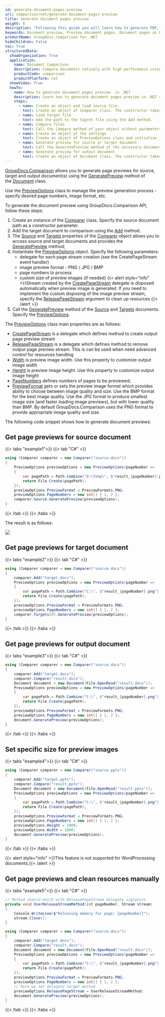 ```yaml
---
id: generate-document-pages-preview
url: comparison/net/generate-document-pages-preview
title: Generate document pages preview
weight: 6
description: "Following this guide you will learn how to generate PDF, Word, Excel, PowerPoint documents thumbnails and preview document pages using GroupDocs.Comparison for .NET API."
keywords: Document preview, Preview document pages, Document pages as PNG, document pages as JPG
productName: GroupDocs.Comparison for .NET
hideChildren: False
toc: True
structuredData:
  showOrganization: True
  application:
    name: Document Comparison
    description: Compare documents natively with high performance using C# language and GroupDocs.Comparison for .NET
    productCode: comparison
    productPlatform: net
  showVideo: True
  howTo:
    name: How to generate document pages preview  in .NET
    description: Learn how to generate document pages preview in .NET step by step
    steps:
      - name: Create an object and load source file
        text: Create an object of Comparer class. The constructor takes the source file path parameter. You may specify absolute or relative file path as per your requirements.
      - name: Load target file
        text: Add the path to the tagret file using the Add method.
      - name: Compare files
        text: Call the Compare method of your object without parameters.
      - name: Create an object of the settings
        text: Create an object of PreviewOptions class and initialise it the necessary parameters.
      - name: Generate preview for source or target document
        text: Call the GeneratePreview method of the necessary document of the Comparer object.
      - name: Generate preview for output document
        text: Create an object of Document class. The constructor takes the output file stream parameter. Call the GeneratePreview method with PreviewOptions parameter.
---
```


[GroupDocs.Comparison](https://products.groupdocs.com/comparison/net) allows you to generate page previews for source, target and output document(s) using the [GeneratePreview](https://reference.groupdocs.com/net/comparison/groupdocs.comparison/document/methods/generatepreview) method of the [Document](https://reference.groupdocs.com/net/comparison/groupdocs.comparison/document) class.

Use the [PreviewOptions](https://reference.groupdocs.com/net/comparison/groupdocs.comparison.options/previewoptions) class to manage the preview generation process - specify desired page numbers, image format, etc.

To generate the document preview using GroupDocs.Comparison API, follow these steps:

1.  Create an instance of the [Comparer](https://reference.groupdocs.com/net/comparison/groupdocs.comparison/comparer) class. Specify the source document path as a constructor parameter.
2.  Add the target document to comparison using the [Add](https://reference.groupdocs.com/net/comparison/groupdocs.comparison/comparer/methods/add/index) method.
3.  The [Source](https://reference.groupdocs.com/net/comparison/groupdocs.comparison/comparer/properties/source) and [Targets](https://reference.groupdocs.com/net/comparison/groupdocs.comparison/comparer/properties/targets) properties of the [Comparer](https://reference.groupdocs.com/net/comparison/groupdocs.comparison/comparer) object allows you to access source and target documents and provides the [GeneratePreview](https://reference.groupdocs.com/net/comparison/groupdocs.comparison/document/methods/generatepreview) method;
4.  Instantiate the [PreviewOptions](https://reference.groupdocs.com/net/comparison/groupdocs.comparison.options/previewoptions) object. Specify the following parameters:
    *   delegate for each page stream creation (see the CreatePageStream event handler)
    *   image preview format - PNG / JPG / BMP
    *   page numbers to process
    *   custom size of preview images (if needed)
    {{< alert style="info" >}}Stream created by the [CreatePageStream](https://reference.groupdocs.com/net/comparison/groupdocs.comparison.options/previewoptions/fields/createpagestream) delegate is disposed automatically when preview image is generated. If you need to implement the custom disposing of the image preview stream, specify the [ReleasePageStream](https://reference.groupdocs.com/net/comparison/groupdocs.comparison.options/previewoptions/fields/releasepagestream) argument to clean up resources.{{< /alert >}}
5.  Call the [GeneratePreview](https://reference.groupdocs.com/net/comparison/groupdocs.comparison/document/methods/generatepreview) method of the [Source](https://reference.groupdocs.com/net/comparison/groupdocs.comparison/comparer/properties/source) and [Targets](https://reference.groupdocs.com/net/comparison/groupdocs.comparison/comparer/properties/targets) documents. Specify the [PreviewOptions](https://reference.groupdocs.com/net/comparison/groupdocs.comparison.options/previewoptions).

The [PreviewOptions](https://reference.groupdocs.com/net/comparison/groupdocs.comparison.options/previewoptions) class main properties are as follows:

*   [CreatePageStream](https://reference.groupdocs.com/net/comparison/groupdocs.comparison.options/previewoptions/fields/createpagestream) is a delegate which defines method to create output page preview stream
*   [ReleasePageStream](https://reference.groupdocs.com/net/comparison/groupdocs.comparison.options/previewoptions/fields/releasepagestream) is a delegate which defines method to remove output page preview stream. This is can be used when need advanced control for resources handling
*   [Width](https://reference.groupdocs.com/net/comparison/groupdocs.comparison.options/previewoptions/properties/width) is preview image width. Use this property to customize output image width
*   [Height](https://reference.groupdocs.com/net/comparison/groupdocs.comparison.options/previewoptions/properties/height) is preview image height. Use this property to customize output image height
*   [PageNumbers](https://reference.groupdocs.com/net/comparison/groupdocs.comparison.options/previewoptions/properties/pagenumbers) defines numbers of pages to be previewed;
*   [PreviewFormat](https://reference.groupdocs.com/net/comparison/groupdocs.comparison.options/previewoptions/properties/previewformat) gets or sets the preview image format which provides ability to choose between image quality and size. Use the BMP format for the best image quality. Use the JPG format to produce smallest image size (and faster loading image previews), but with lower quality than BMP. By default GroupDocs.Comparison uses the PNG format to provide appropriate image quality and size.

The following code snippet shows how to generate document previews:

## Get page previews for source document

{{< tabs "example1">}}
{{< tab "C#" >}}
```csharp
using (Comparer comparer = new Comparer("source.docx"))
{
    PreviewOptions previewOptions = new PreviewOptions(pageNumber =>
    {
    	var pagePath = Path.Combine("D:\Temp\", $"result_{pageNumber}.png");
        return File.Create(pagePath);
    });
    previewOptions.PreviewFormat = PreviewFormats.PNG;
    previewOptions.PageNumbers = new int[] { 1, 2 };
    comparer.Source.GeneratePreview(previewOptions);
}
```
{{< /tab >}}
{{< /tabs >}}

The result is as follows:

![](/comparison/net/images/generate-document-pages-preview.png)

## Get page previews for target document

{{< tabs "example2">}}
{{< tab "C#" >}}
```csharp
using (Comparer comparer = new Comparer("source.docx"))
{
    comparer.Add("target.docx");
    PreviewOptions previewOptions = new PreviewOptions(pageNumber =>
    {
    	var pagePath = Path.Combine("C:\", $"result_{pageNumber}.png");
        return File.Create(pagePath);
    });
    previewOptions.PreviewFormat = PreviewFormats.PNG;
    previewOptions.PageNumbers = new int[] { 1, 2 };
    comparer.Targets[0].GeneratePreview(previewOptions);
}
```
{{< /tab >}}
{{< /tabs >}}

## Get page previews for output document

{{< tabs "example3">}}
{{< tab "C#" >}}
```csharp
using (Comparer comparer = new Comparer("source.docx"))
{
    comparer.Add("target.docx");
    comparer.Compare("result.docx");
    Document document = new Document(File.OpenRead("result.docx"));
    PreviewOptions previewOptions = new PreviewOptions(pageNumber =>
    {
    	var pagePath = Path.Combine("C:\", $"result_{pageNumber}.png");
        return File.Create(pagePath);
    });
    previewOptions.PreviewFormat = PreviewFormats.PNG;
    previewOptions.PageNumbers = new int[] { 1, 2 };
    document.GeneratePreview(previewOptions);
}
```
{{< /tab >}}
{{< /tabs >}}

## Set specific size for preview images

{{< tabs "example4">}}
{{< tab "C#" >}}
```csharp
using (Comparer comparer = new Comparer("source.pptx"))
{
    comparer.Add("target.pptx");
    comparer.Compare("result.pptx");
    Document document = new Document(File.OpenRead("result.pptx"));
    PreviewOptions previewOptions = new PreviewOptions(pageNumber =>
    {
    	var pagePath = Path.Combine("C:\", $"result_{pageNumber}.png");
        return File.Create(pagePath);
    });
    previewOptions.PreviewFormat = PreviewFormats.PNG;
    previewOptions.PageNumbers = new int[] { 1, 2 };
    previewOptions.Height = 1000;
    previewOptions.Width = 1000;
    document.GeneratePreview(previewOptions);
}
```
{{< /tab >}}
{{< /tabs >}}

{{< alert style="info" >}}This feature is not supported for WordProcessing documents.{{< /alert >}}

## Get page previews and clean resources manually

{{< tabs "example5">}}
{{< tab "C#" >}}
```csharp
// Method should match with ReleasePageStream delegate signature
private void UserReleaseStreamMethod(int pageNumber, Stream stream)
{
	Console.WriteLine($"Releasing memory for page: {pageNumber}");
    stream.Close();
}

using (Comparer comparer = new Comparer("source.docx"))
{
    comparer.Add("target.docx");
    comparer.Compare("result.docx");
    Document document = new Document(File.OpenRead("result.docx"));
    PreviewOptions previewOptions = new PreviewOptions(pageNumber =>
    {
    	var pagePath = Path.Combine("C:\", $"result_{pageNumber}.png");
        return File.Create(pagePath);
    });
    previewOptions.PreviewFormat = PreviewFormats.PNG;
    previewOptions.PageNumbers = new int[] { 1, 2 };
    // here we set delegate target method
    previewOptions.ReleasePageStream = UserReleaseStreamMethod;
    document.GeneratePreview(previewOptions);
}
```
{{< /tab >}}
{{< /tabs >}}
